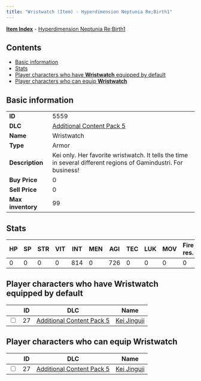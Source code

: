 ```yaml
---
title: "Wristwatch (Item) - Hyperdimension Neptunia Re;Birth1"
---
```


[**Item Index**](/neptunia/rb1/item/index.html) - [Hyperdimension Neptunia Re;Birth1](/neptunia/rb1)

## Contents

- [Basic information](#basic-information)
- [Stats](#stats)
- [Player characters who have **Wristwatch** equipped by default](#player-characters-who-have-wristwatch-equipped-by-default)
- [Player characters who can equip **Wristwatch**](#player-characters-who-can-equip-wristwatch)

## Basic information

|   |   |
| -- | -- |
| **ID** | 5559 |
| **DLC** | [Additional Content Pack 5](/neptunia/rb1/dlc/14-pack5.html) |
| **Name** | Wristwatch |
| **Type** | Armor |
| **Description** | Kei only. Her favorite wristwatch. It tells the time in several different regions of Gamindustri. For business! |
| **Buy Price** | 0 |
| **Sell Price** | 0 |
| **Max inventory** | 99 |


## Stats

| HP | SP | STR | VIT | INT | MEN | AGI | TEC | LUK | MOV | Fire res. | Ice res. | Wind res. | Lightning res. |
| -- | -- | --- | --- | --- | --- | --- | --- | --- | --- | --------- | -------- | --------- | -------------- |
| 0 | 0 | 0 | 0 | 814 | 0 | 726 | 0 | 0 | 0 | 0 | 0 | 0 | 0 |


## Player characters who have **Wristwatch** equipped by default

|    | ID | DLC | Name |
| -- | -- | --- | ---- |
| <input type="checkbox" id="rb1-player-14-27" class="trackbox" /> | 27 | [Additional Content Pack 5](/neptunia/rb1/dlc/14-pack5.html) | [Kei Jinguji](/neptunia/rb1/player/14-27-kei-jinguji.html) |


## Player characters who can equip **Wristwatch**

|    | ID | DLC | Name |
| -- | -- | --- | ---- |
| <input type="checkbox" id="rb1-player-14-27" class="trackbox" /> | 27 | [Additional Content Pack 5](/neptunia/rb1/dlc/14-pack5.html) | [Kei Jinguji](/neptunia/rb1/player/14-27-kei-jinguji.html) |
